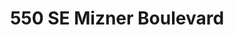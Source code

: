 ---
layout: ../../layouts/ToursLayout.astro
title: "550 SE Mizner Boulevard"
TourLink: "https://my.matterport.com/show/?m=tY6iiMc3VsS&nt=1&play=1&lang=en"
---